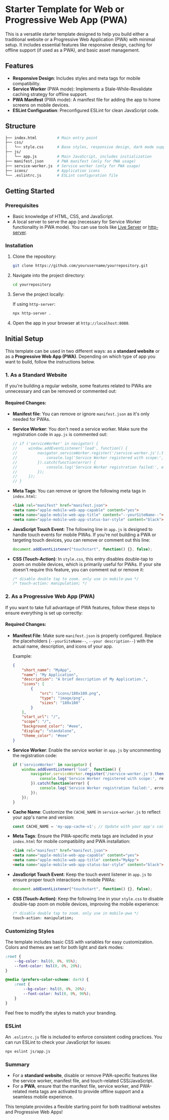 # Starter Template for Web or Progressive Web App (PWA)

This is a versatile starter template designed to help you build either a traditional website or a Progressive Web Application (PWA) with minimal setup. It includes essential features like responsive design, caching for offline support (if used as a PWA), and basic asset management.

## Features
- **Responsive Design**: Includes styles and meta tags for mobile compatibility.
- **Service Worker** (PWA mode): Implements a Stale-While-Revalidate caching strategy for offline support.
- **PWA Manifest** (PWA mode): A manifest file for adding the app to home screens on mobile devices.
- **ESLint Configuration**: Preconfigured ESLint for clean JavaScript code.

## Structure

```bash
├── index.html         # Main entry point
├── css/
│   └── style.css      # Base styles, responsive design, dark mode support
├── js/
│   └── app.js         # Main JavaScript, includes initialization
├── manifest.json      # PWA manifest (only for PWA usage)
├── service-worker.js  # Service worker (only for PWA usage)
├── icons/             # Application icons
└── .eslintrc.js       # ESLint configuration file
```

## Getting Started

### Prerequisites
- Basic knowledge of HTML, CSS, and JavaScript.
- A local server to serve the app (necessary for Service Worker functionality in PWA mode). You can use tools like [Live Server](https://marketplace.visualstudio.com/items?itemName=ritwickdey.LiveServer) or [http-server](https://www.npmjs.com/package/http-server).

### Installation

1. Clone the repository:

   ```bash
   git clone https://github.com/yourusername/yourrepository.git
   ```

2. Navigate into the project directory:

   ```bash
   cd yourrepository
   ```

3. Serve the project locally:

   If using `http-server`:

   ```bash
   npx http-server .
   ```

4. Open the app in your browser at `http://localhost:8080`.

## Initial Setup

This template can be used in two different ways: as a **standard website** or as a **Progressive Web App (PWA)**. Depending on which type of app you want to build, follow the instructions below.

### 1. As a Standard Website
If you're building a regular website, some features related to PWAs are unnecessary and can be removed or commented out:

#### Required Changes:

- **Manifest file**: You can remove or ignore `manifest.json` as it's only needed for PWAs.
  
- **Service Worker**: You don't need a service worker. Make sure the registration code in `app.js` is commented out:

    ```javascript
    // if ('serviceWorker' in navigator) {
    //     window.addEventListener('load', function() {
    //         navigator.serviceWorker.register('/service-worker.js').then(function(registration) {
    //             console.log('Service Worker registered with scope:', registration.scope);
    //         }).catch(function(error) {
    //             console.log('Service Worker registration failed:', error);
    //         });
    //     });
    // }
    ```

- **Meta Tags**: You can remove or ignore the following meta tags in `index.html`:

    ```html
    <link rel="manifest" href="manifest.json">
    <meta name="apple-mobile-web-app-capable" content="yes">
    <meta name="apple-mobile-web-app-title" content="--yourSiteName--">
    <meta name="apple-mobile-web-app-status-bar-style" content="black">
    ```

- **JavaScript Touch Event**: The following line in `app.js` is designed to handle touch events for mobile PWAs. If you're not building a PWA or targeting touch devices, you can remove or comment out this line:

    ```javascript
    document.addEventListener("touchstart", function() {}, false);
    ```

- **CSS (Touch-Action)**: In `style.css`, this entry disables double-tap to zoom on mobile devices, which is primarily useful for PWAs. If your site doesn't require this feature, you can comment out or remove it:

    ```css
    /* disable double tap to zoom. only use in mobile-pwa */
    /* touch-action: manipulation; */
    ```

### 2. As a Progressive Web App (PWA)

If you want to take full advantage of PWA features, follow these steps to ensure everything is set up correctly:

#### Required Changes:

- **Manifest File**: Make sure `manifest.json` is properly configured. Replace the placeholders (`--yourSiteName--`, `--your description--`) with the actual name, description, and icons of your app.

    Example:

    ```json
    {
        "short_name": "MyApp",
        "name": "My Application",
        "description": "A brief description of My Application.",
        "icons": [
            {
                "src": "icons/180x180.png",
                "type": "image/png",
                "sizes": "180x180"
            }
        ],
        "start_url": "/",
        "scope": "/",
        "background_color": "#eee",
        "display": "standalone",
        "theme_color": "#eee"
    }
    ```

- **Service Worker**: Enable the service worker in `app.js` by uncommenting the registration code:

    ```javascript
    if ('serviceWorker' in navigator) {
        window.addEventListener('load', function() {
            navigator.serviceWorker.register('/service-worker.js').then(function(registration) {
                console.log('Service Worker registered with scope:', registration.scope);
            }).catch(function(error) {
                console.log('Service Worker registration failed:', error);
            });
        });
    }
    ```

- **Cache Name**: Customize the `CACHE_NAME` in `service-worker.js` to reflect your app's name and version:

    ```javascript
    const CACHE_NAME = 'my-app-cache-v1'; // Update with your app's cache name and version
    ```

- **Meta Tags**: Ensure the PWA-specific meta tags are included in your `index.html` for mobile compatibility and PWA installation:

    ```html
    <link rel="manifest" href="manifest.json">
    <meta name="apple-mobile-web-app-capable" content="yes">
    <meta name="apple-mobile-web-app-title" content="MyApp">
    <meta name="apple-mobile-web-app-status-bar-style" content="black">
    ```

- **JavaScript Touch Event**: Keep the touch event listener in `app.js` to ensure proper touch interactions in mobile PWAs:

    ```javascript
    document.addEventListener("touchstart", function() {}, false);
    ```

- **CSS (Touch-Action)**: Keep the following line in your `style.css` to disable double-tap zoom on mobile devices, improving the mobile experience:

    ```css
    /* disable double tap to zoom. only use in mobile-pwa */
    touch-action: manipulation;
    ```

### Customizing Styles

The template includes basic CSS with variables for easy customization. Colors and themes are set for both light and dark modes:

```css
:root {
    --bg-color: hsl(0, 0%, 95%);
    --font-color: hsl(0, 0%, 20%);
}

@media (prefers-color-scheme: dark) {
    :root {
        --bg-color: hsl(0, 0%, 20%);
        --font-color: hsl(0, 0%, 90%);
    }
}
```

Feel free to modify the styles to match your branding.

### ESLint

An `.eslintrc.js` file is included to enforce consistent coding practices. You can run ESLint to check your JavaScript for issues:

```bash
npx eslint js/app.js
```

### Summary

- For a **standard website**, disable or remove PWA-specific features like the service worker, manifest file, and touch-related CSS/JavaScript.
- For a **PWA**, ensure that the manifest file, service worker, and PWA-related meta tags are activated to provide offline support and a seamless mobile experience.

This template provides a flexible starting point for both traditional websites and Progressive Web Apps!